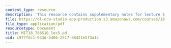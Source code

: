 ```yaml
---
content_type: resource
description: 'This resource contains supplementary notes for lecture 5. '
file: https://ol-ocw-studio-app-production.s3.amazonaws.com/courses/18-786-topics-in-algebraic-number-theory-spring-2010/c977fdc1643db406251788421e5f3a1c_MIT18_786S10_lec5.pdf
file_type: application/pdf
resourcetype: Document
title: MIT18_786S10_lec5.pd
uid: c977fdc1-643d-b406-2517-88421e5f3a1c
---
```


